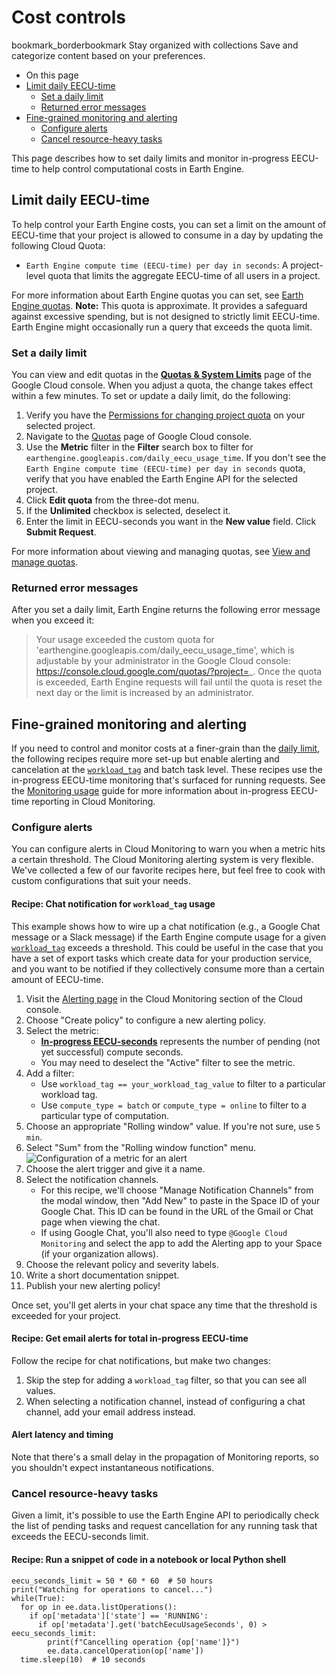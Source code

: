  
#  Cost controls
bookmark_borderbookmark Stay organized with collections  Save and categorize content based on your preferences.
  * On this page
  * [Limit daily EECU-time](https://developers.google.com/earth-engine/guides/cost_controls#daily-limits)
    * [Set a daily limit](https://developers.google.com/earth-engine/guides/cost_controls#set_a_daily_limit)
    * [Returned error messages](https://developers.google.com/earth-engine/guides/cost_controls#returned_error_messages)
  * [Fine-grained monitoring and alerting](https://developers.google.com/earth-engine/guides/cost_controls#fine-grained_monitoring_and_alerting)
    * [Configure alerts](https://developers.google.com/earth-engine/guides/cost_controls#configure_alerts)
    * [Cancel resource-heavy tasks](https://developers.google.com/earth-engine/guides/cost_controls#cancel_resource-heavy_tasks)


This page describes how to set daily limits and monitor in-progress EECU-time to help control computational costs in Earth Engine.
## Limit daily EECU-time
To help control your Earth Engine costs, you can set a limit on the amount of EECU-time that your project is allowed to consume in a day by updating the following Cloud Quota:
  * `Earth Engine compute time (EECU-time) per day in seconds`: A project-level quota that limits the aggregate EECU-time of all users in a project.


For more information about Earth Engine quotas you can set, see [Earth Engine quotas](https://developers.google.com/earth-engine/guides/usage).
**Note:** This quota is approximate. It provides a safeguard against excessive spending, but is not designed to strictly limit EECU-time. Earth Engine might occasionally run a query that exceeds the quota limit.
### Set a daily limit
You can view and edit quotas in the [**Quotas & System Limits**](https://console.cloud.google.com/iam-admin/quotas) page of the Google Cloud console. When you adjust a quota, the change takes effect within a few minutes. To set or update a daily limit, do the following:
  1. Verify you have the [Permissions for changing project quota](https://cloud.google.com/docs/quotas/permissions#permissions_changing) on your selected project.
  2. Navigate to the [Quotas](https://console.cloud.google.com/iam-admin/quotas) page of Google Cloud console.
  3. Use the **Metric** filter in the **Filter** search box to filter for `earthengine.googleapis.com/daily_eecu_usage_time`. If you don't see the `Earth Engine compute time (EECU-time) per day in seconds` quota, verify that you have enabled the Earth Engine API for the selected project.
  4. Click **Edit quota** from the three-dot menu.
  5. If the **Unlimited** checkbox is selected, deselect it.
  6. Enter the limit in EECU-seconds you want in the **New value** field. Click **Submit Request**.


For more information about viewing and managing quotas, see [View and manage quotas](https://cloud.google.com/docs/quotas/view-manage).
### Returned error messages
After you set a daily limit, Earth Engine returns the following error message when you exceed it:
> Your usage exceeded the custom quota for 'earthengine.googleapis.com/daily_eecu_usage_time', which is adjustable by your administrator in the Google Cloud console: https://console.cloud.google.com/quotas/?project=_.
Once the quota is exceeded, Earth Engine requests will fail until the quota is reset the next day or the limit is increased by an administrator.
## Fine-grained monitoring and alerting
If you need to control and monitor costs at a finer-grain than the [daily limit](https://developers.google.com/earth-engine/guides/cost_controls#daily-limits), the following recipes require more set-up but enable alerting and cancelation at the [`workload_tag`](https://developers.google.com/earth-engine/guides/monitoring_usage#workload-tags) and batch task level.
These recipes use the in-progress EECU-time monitoring that's surfaced for running requests. See the [Monitoring usage](https://developers.google.com/earth-engine/guides/monitoring_usage) guide for more information about in-progress EECU-time reporting in Cloud Monitoring.
### Configure alerts
You can configure alerts in Cloud Monitoring to warn you when a metric hits a certain threshold. The Cloud Monitoring alerting system is very flexible. We've collected a few of our favorite recipes here, but feel free to cook with custom configurations that suit your needs.
#### Recipe: Chat notification for `workload_tag` usage
This example shows how to wire up a chat notification (e.g., a Google Chat message or a Slack message) if the Earth Engine compute usage for a given [`workload_tag`](https://developers.google.com/earth-engine/guides/monitoring_usage#workload-tags) exceeds a threshold. This could be useful in the case that you have a set of export tasks which create data for your production service, and you want to be notified if they collectively consume more than a certain amount of EECU-time.
  1. Visit the [Alerting page](https://console.cloud.google.com/monitoring/alerting) in the Cloud Monitoring section of the Cloud console.
  2. Choose "Create policy" to configure a new alerting policy.
  3. Select the metric: 
     * [**In-progress EECU-seconds**](https://developers.google.com/earth-engine/guides/monitoring_usage#available_metrics) represents the number of pending (not yet successful) compute seconds.
     * You may need to deselect the "Active" filter to see the metric.
  4. Add a filter: 
     * Use `workload_tag == your_workload_tag_value` to filter to a particular workload tag.
     * Use `compute_type = batch` or `compute_type = online` to filter to a particular type of computation.
  5. Choose an appropriate "Rolling window" value. If you're not sure, use `5 min`.
  6. Select "Sum" from the "Rolling window function" menu. ![Configuration of a
metric for an alert](https://developers.google.com/static/earth-engine/images/alerting-metric-configuration.png)
  7. Choose the alert trigger and give it a name.
  8. Select the notification channels. 
     * For this recipe, we'll choose "Manage Notification Channels" from the modal window, then "Add New" to paste in the Space ID of your Google Chat. This ID can be found in the URL of the Gmail or Chat page when viewing the chat.
     * If using Google Chat, you'll also need to type `@Google Cloud Monitoring` and select the app to add the Alerting app to your Space (if your organization allows).
  9. Choose the relevant policy and severity labels.
  10. Write a short documentation snippet.
  11. Publish your new alerting policy!


Once set, you'll get alerts in your chat space any time that the threshold is exceeded for your project.
#### Recipe: Get email alerts for total in-progress EECU-time
Follow the recipe for chat notifications, but make two changes:
  1. Skip the step for adding a `workload_tag` filter, so that you can see all values.
  2. When selecting a notification channel, instead of configuring a chat channel, add your email address instead.


#### Alert latency and timing
Note that there's a small delay in the propagation of Monitoring reports, so you shouldn't expect instantaneous notifications.
### Cancel resource-heavy tasks
Given a limit, it's possible to use the Earth Engine API to periodically check the list of pending tasks and request cancellation for any running task that exceeds the EECU-seconds limit.
#### Recipe: Run a snippet of code in a notebook or local Python shell
```
eecu_seconds_limit = 50 * 60 * 60  # 50 hours
print("Watching for operations to cancel...")
while(True):
  for op in ee.data.listOperations():
    if op['metadata']['state'] == 'RUNNING':
      if op['metadata'].get('batchEecuUsageSeconds', 0) > eecu_seconds_limit:
        print(f"Cancelling operation {op['name']}")
        ee.data.cancelOperation(op['name'])
  time.sleep(10)  # 10 seconds

```

